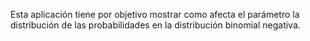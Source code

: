 Esta aplicación tiene por objetivo mostrar como afecta el parámetro la distribución de las probabilidades en la distribución binomial negativa.
